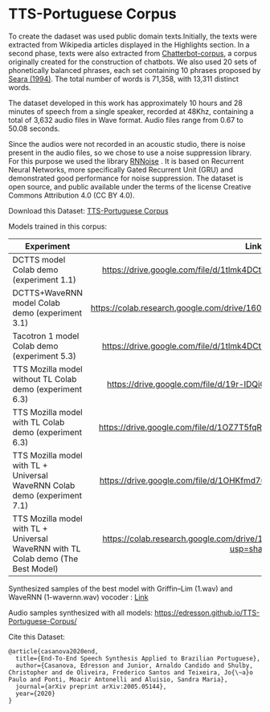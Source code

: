 # TTS-Portuguese Corpus
To create the dadaset was used public domain texts.Initially, the texts were extracted from Wikipedia articles displayed in the Highlights section. In a second phase, texts were also extracted from  [Chatterbot-corpus](https://github.com/gunthercox/chatterbot-corpus/tree/master/chatterbot\_corpus/data/portuguese), a corpus originally created for the construction of chatbots. We also used 20 sets of phonetically balanced phrases, each set containing 10 phrases proposed by [Seara (1994)](https://repositorio.ufsc.br/bitstream/handle/123456789/112119/98594.pdf?sequence=1). The total number of words is 71,358, with 13,311 distinct words.

The dataset developed in this work has approximately 10 hours and 28 minutes of speech from a single speaker, recorded at 48Khz, containing a total of 3,632 audio files in Wave format. Audio files range from 0.67 to 50.08 seconds.

Since the audios were not recorded in an acoustic studio, there is noise present in the audio files, so we chose to use a noise suppression library. For this purpose we used the library [RNNoise](https://github.com/xiph/rnnoise) . It is based on Recurrent Neural Networks, more specifically Gated Recurrent Unit (GRU)  and demonstrated good performance for noise suppression. The dataset is open source, and public available under the terms of the license Creative Commons Attribution 4.0 (CC BY 4.0).

Download this Dataset: [TTS-Portuguese Corpus](https://www.dropbox.com/s/ohpc7epowv9ct7o/TTS-Portuguese-Corpus.zip?dl=0)

Models trained in this corpus:

| Experiment        |Link |
| ------------- |:------:|
| DCTTS model Colab demo (experiment 1.1) | https://drive.google.com/file/d/1tlmk4DCtYgvUUcJgOPHXPw9o2ysnbVbg/view  |
| DCTTS+WaveRNN model Colab demo (experiment 3.1) | https://colab.research.google.com/drive/160GFTlTUWBx8UiC_mzAy4HdBO2XU8Rn5 |
| Tacotron 1 model Colab demo (experiment 5.3) | https://drive.google.com/file/d/1tlmk4DCtYgvUUcJgOPHXPw9o2ysnbVbg/view  |
| TTS Mozilla model without  TL   Colab demo (experiment 6.3) | https://drive.google.com/file/d/19r-IDQiG1FmcmSOlIStGl6u_H3kFJQKk/view  |
| TTS Mozilla model with TL  Colab demo (experiment 6.3) | https://drive.google.com/file/d/1OZ7T5fqR-QPyN5O6HFetkOeHNCKbdGsA/view  |
| TTS Mozilla model with TL + Universal WaveRNN  Colab demo (experiment 7.1) | https://drive.google.com/file/d/1OHKfmd7uqJ7FyMYkKBFCyT0sXkLm21zv/view |
|TTS Mozilla model with TL + Universal WaveRNN with TL  Colab demo (The Best Model) |https://colab.research.google.com/drive/1b5Yo0sghajCrjftolN0LbArZzar7fd01?usp=sharing |

Synthesized samples of the best model with Griffin–Lim (1.wav) and WaveRNN (1-wavernn.wav) vocoder : [Link](https://soundcloud.com/user-797601460/sets/tts-mozilla-trained-in-tts-portuguese-corpus-with-wavernn-and-griffinlim-vocoders)


Audio samples synthesized with all models: https://edresson.github.io/TTS-Portuguese-Corpus/


Cite this Dataset:

```
@article{casanova2020end,
  title={End-To-End Speech Synthesis Applied to Brazilian Portuguese},
  author={Casanova, Edresson and Junior, Arnaldo Candido and Shulby, Christopher and de Oliveira, Frederico Santos and Teixeira, Jo{\~a}o Paulo and Ponti, Moacir Antonelli and Aluisio, Sandra Maria},
  journal={arXiv preprint arXiv:2005.05144},
  year={2020}
}

```
